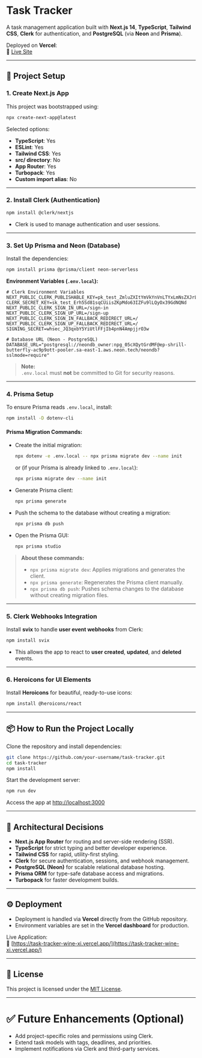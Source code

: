 # Task Tracker

A task management application built with **Next.js 14**, **TypeScript**, **Tailwind CSS**, **Clerk** for authentication, and **PostgreSQL** (via **Neon** and **Prisma**).

Deployed on **Vercel**:  
🔗 [Live Site](https://task-tracker-wine-xi.vercel.app/)

---

## 🚀 Project Setup

### 1. Create Next.js App
This project was bootstrapped using:

```bash
npx create-next-app@latest
```

Selected options:
- **TypeScript**: Yes
- **ESLint**: Yes
- **Tailwind CSS**: Yes
- **src/ directory**: No
- **App Router**: Yes
- **Turbopack**: Yes
- **Custom import alias**: No

---

### 2. Install Clerk (Authentication)

```bash
npm install @clerk/nextjs
```

- Clerk is used to manage authentication and user sessions.

---

### 3. Set Up Prisma and Neon (Database)

Install the dependencies:

```bash
npm install prisma @prisma/client neon-serverless
```

**Environment Variables (`.env.local`):**

```env
# Clerk Environment Variables
NEXT_PUBLIC_CLERK_PUBLISHABLE_KEY=pk_test_ZmluZXItYmVkYnVnLTYxLmNsZXJrLmFjY291bnRzLmRldiQ
CLERK_SECRET_KEY=sk_test_Erh5Sd81sqCUiisZKpMdo63IZFu9lLQyOx39GdNQNd
NEXT_PUBLIC_CLERK_SIGN_IN_URL=/sign-in
NEXT_PUBLIC_CLERK_SIGN_UP_URL=/sign-up
NEXT_PUBLIC_CLERK_SIGN_IN_FALLBACK_REDIRECT_URL=/
NEXT_PUBLIC_CLERK_SIGN_UP_FALLBACK_REDIRECT_URL=/
SIGNING_SECRET=whsec_JQ3qxbY5YiUtlFFjIb4pnN4AmpjjrO3w

# Database URL (Neon - PostgreSQL)
DATABASE_URL="postgresql://neondb_owner:npg_05cXQytGrdMF@ep-shrill-butterfly-ac9p9ott-pooler.sa-east-1.aws.neon.tech/neondb?sslmode=require"
```

> **Note:**  
> `.env.local` must **not** be committed to Git for security reasons.

---

### 4. Prisma Setup

To ensure Prisma reads `.env.local`, install:

```bash
npm install -D dotenv-cli
```

#### Prisma Migration Commands:

- Create the initial migration:
  ```bash
  npx dotenv -e .env.local -- npx prisma migrate dev --name init
  ```
  or (if your Prisma is already linked to `.env.local`):
  ```bash
  npx prisma migrate dev --name init
  ```

- Generate Prisma client:
  ```bash
  npx prisma generate
  ```

- Push the schema to the database without creating a migration:
  ```bash
  npx prisma db push
  ```

- Open the Prisma GUI:
  ```bash
  npx prisma studio
  ```

> **About these commands:**
> - `npx prisma migrate dev`: Applies migrations and generates the client.
> - `npx prisma generate`: Regenerates the Prisma client manually.
> - `npx prisma db push`: Pushes schema changes to the database without creating migration files.

---

### 5. Clerk Webhooks Integration

Install **svix** to handle **user event webhooks** from Clerk:

```bash
npm install svix
```

- This allows the app to react to **user created**, **updated**, and **deleted** events.

---

### 6. Heroicons for UI Elements

Install **Heroicons** for beautiful, ready-to-use icons:

```bash
npm install @heroicons/react
```

---

## 📦 How to Run the Project Locally

Clone the repository and install dependencies:

```bash
git clone https://github.com/your-username/task-tracker.git
cd task-tracker
npm install
```

Start the development server:

```bash
npm run dev
```

Access the app at [http://localhost:3000](http://localhost:3000)

---

## 🏩 Architectural Decisions

- **Next.js App Router** for routing and server-side rendering (SSR).
- **TypeScript** for strict typing and better developer experience.
- **Tailwind CSS** for rapid, utility-first styling.
- **Clerk** for secure authentication, sessions, and webhook management.
- **PostgreSQL (Neon)** for scalable relational database hosting.
- **Prisma ORM** for type-safe database access and migrations.
- **Turbopack** for faster development builds.

---

## ⚙️ Deployment

- Deployment is handled via **Vercel** directly from the GitHub repository.
- Environment variables are set in the **Vercel dashboard** for production.

Live Application:  
🔗 [https://task-tracker-wine-xi.vercel.app/](https://task-tracker-wine-xi.vercel.app/)

---

## 📜 License

This project is licensed under the [MIT License](LICENSE).

---

# ✅ Future Enhancements (Optional)
- Add project-specific roles and permissions using Clerk.
- Extend task models with tags, deadlines, and priorities.
- Implement notifications via Clerk and third-party services.


